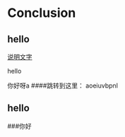 # Conclusion
## hello

[说明文字](#jump)


hello

你好呀a
####<span id = "jump">跳转到这里：</span>
 aoeiuvbpnl
## hello
###你好
